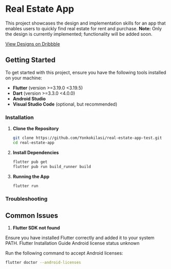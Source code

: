 # Real Estate App

This project showcases the design and implementation skills for an app that enables users to quickly find real estate for rent and purchase. **Note:** Only the design is currently implemented; functionality will be added soon.

[View Designs on Dribbble](https://dribbble.com/shots/23780608-Real-Estate-App)

## Getting Started

To get started with this project, ensure you have the following tools installed on your machine:

- **Flutter** (version >=3.19.0 <3.19.5)
- **Dart** (version >=3.3.0 <4.0.0)
- **Android Studio**
- **Visual Studio Code** (optional, but recommended)

### Installation

1. **Clone the Repository**
   ```bash
   git clone https://github.com/Yonkokilasi/real-estate-app-test.git
   cd real-estate-app
   
2. **Install Dependencies**
   ```bash
   flutter pub get
   flutter pub run build_runner build
3. **Running the App**
   ```bash
   flutter run

### Troubleshooting
## Common Issues

1. **Flutter SDK not found**

Ensure you have installed Flutter correctly and added it to your system PATH.
Flutter Installation Guide
Android license status unknown

Run the following command to accept Android licenses:
```bash
flutter doctor --android-licenses


